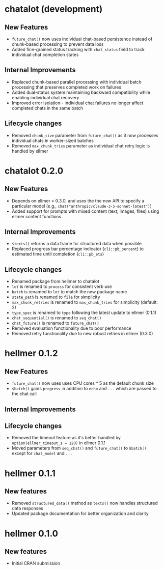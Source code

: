 # chatalot (development)

## New Features
* `future_chat()` now uses individual chat-based persistence instead of chunk-based processing to prevent data loss
* Added fine-grained status tracking with `chat_status` field to track individual chat completion states

## Internal Improvements
* Replaced chunk-based parallel processing with individual batch processing that preserves completed work on failures
* Added dual-status system maintaining backward compatibility while enabling individual chat recovery
* Improved error isolation - individual chat failures no longer affect completed chats in the same batch

## Lifecycle changes
* Removed `chunk_size` parameter from `future_chat()` as it now processes individual chats in worker-sized batches
* Removed `max_chunk_tries` parameter as individual chat retry logic is handled by ellmer

# chatalot 0.2.0

## New Features
* Depends on ellmer > 0.3.0, and uses the the new API to specify a particular model (e.g., `chat("anthropic/claude-3-5-sonnet-latest")`)
* Added support for prompts with mixed content (text, images, files) using ellmer content functions

## Internal Improvements
* `$texts()` returns a data frame for structured data when possible
* Replaced progress bar percentage indicator (`cli::pb_percent`) to estimated time until completion (`cli::pb_eta`)

## Lifecycle changes
* Renamed package from hellmer to chatalot
* `lot` is renamed to `process` for consistent verb use
* `batch` is renamed to `lot` to match the new package name
* `state_path` is renamed to `file` for simplicity
* `max_chunk_retries` is renamed to `max_chunk_tries` for simplicity (default: 2)
* `type_spec` is renamed to `type` following the latest update to ellmer (0.1.1)
* `chat_sequential()` is renamed to `seq_chat()`
* `chat_future()` is renamed to `future_chat()`
* Removed evaluation functionality due to poor performance
* Removed retry functionality due to new robust retries in ellmer (0.3.0)

# hellmer 0.1.2

## New Features
* `future_chat()` now uses uses CPU cores * 5 as the default chunk size
* `$batch()` gains `progress` in addition to  `echo` and `...` which are passed to the chat call

## Internal Improvements

## Lifecycle changes
* Removed the timeout feature as it's better handled by `option(ellmer_timeout_s = 120)` in ellmer 0.1.1
* Moved parameters from `seq_chat()` and `future_chat()` to `$batch()` except for `chat_model` and `...`

# hellmer 0.1.1

## New features
* Removed `structured_data()` method as `texts()` now handles structured data responses
* Updated package documentation for better organization and clarity


# hellmer 0.1.0

## New features
* Initial CRAN submission
